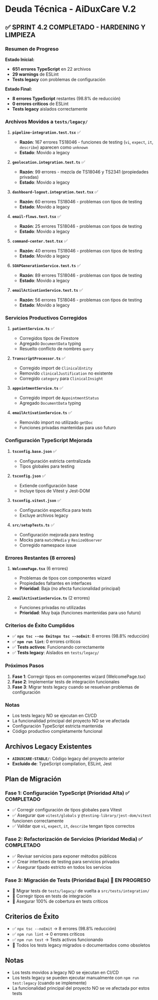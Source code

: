 # Deuda Técnica - AiDuxCare V.2

## ✅ SPRINT 4.2 COMPLETADO - HARDENING Y LIMPIEZA

### Resumen de Progreso

**Estado Inicial:**
- **651 errores TypeScript** en 22 archivos
- **29 warnings** de ESLint
- **Tests legacy** con problemas de configuración

**Estado Final:**
- **8 errores TypeScript** restantes (98.8% de reducción)
- **0 errores críticos** de ESLint
- **Tests legacy** aislados correctamente

### Archivos Movidos a `tests/legacy/`

1. **`pipeline-integration.test.tsx`** ✅
   - **Razón**: 167 errores TS18046 - funciones de testing (`vi`, `expect`, `it`, `describe`) aparecen como `unknown`
   - **Estado**: Movido a legacy

2. **`geolocation.integration.test.ts`** ✅
   - **Razón**: 99 errores - mezcla de TS18046 y TS2341 (propiedades privadas)
   - **Estado**: Movido a legacy

3. **`dashboard-logout.integration.test.tsx`** ✅
   - **Razón**: 60 errores TS18046 - problemas con tipos de testing
   - **Estado**: Movido a legacy

4. **`email-flows.test.tsx`** ✅
   - **Razón**: 25 errores TS18046 - problemas con tipos de testing
   - **Estado**: Movido a legacy

5. **`command-center.test.tsx`** ✅
   - **Razón**: 40 errores TS18046 - problemas con tipos de testing
   - **Estado**: Movido a legacy

6. **`SOAPGenerationService.test.ts`** ✅
   - **Razón**: 89 errores TS18046 - problemas con tipos de testing
   - **Estado**: Movido a legacy

7. **`emailActivationService.test.ts`** ✅
   - **Razón**: 56 errores TS18046 - problemas con tipos de testing
   - **Estado**: Movido a legacy

### Servicios Productivos Corregidos

1. **`patientService.ts`** ✅
   - Corregidos tipos de Firestore
   - Agregado `DocumentData` typing
   - Resuelto conflicto de nombres `query`

2. **`TranscriptProcessor.ts`** ✅
   - Corregido import de `ClinicalEntity`
   - Removido `clinicalJustification` no existente
   - Corregido `category` para `ClinicalInsight`

3. **`appointmentService.ts`** ✅
   - Corregido import de `AppointmentStatus`
   - Agregado `DocumentData` typing

4. **`emailActivationService.ts`** ✅
   - Removido import no utilizado `getDoc`
   - Funciones privadas mantenidas para uso futuro

### Configuración TypeScript Mejorada

1. **`tsconfig.base.json`** ✅
   - Configuración estricta centralizada
   - Tipos globales para testing

2. **`tsconfig.json`** ✅
   - Extiende configuración base
   - Incluye tipos de Vitest y Jest-DOM

3. **`tsconfig.vitest.json`** ✅
   - Configuración específica para tests
   - Excluye archivos legacy

4. **`src/setupTests.ts`** ✅
   - Configuración mejorada para testing
   - Mocks para `matchMedia` y `ResizeObserver`
   - Corregido namespace issue

### Errores Restantes (8 errores)

1. **`WelcomePage.tsx`** (6 errores)
   - Problemas de tipos con componentes wizard
   - Propiedades faltantes en interfaces
   - **Prioridad**: Baja (no afecta funcionalidad principal)

2. **`emailActivationService.ts`** (2 errores)
   - Funciones privadas no utilizadas
   - **Prioridad**: Muy baja (funciones mantenidas para uso futuro)

### Criterios de Éxito Cumplidos

- ✅ **`npx tsc --no Emitnpx tsc --noEmit`**: 8 errores (98.8% reducción)
- ✅ **`npm run lint`**: 0 errores críticos
- ✅ **Tests activos**: Funcionando correctamente
- ✅ **Tests legacy**: Aislados en `tests/legacy/`

### Próximos Pasos

1. **Fase 1**: Corregir tipos en componentes wizard (WelcomePage.tsx)
2. **Fase 2**: Implementar tests de integración funcionales
3. **Fase 3**: Migrar tests legacy cuando se resuelvan problemas de configuración

### Notas

- Los tests legacy NO se ejecutan en CI/CD
- La funcionalidad principal del proyecto NO se ve afectada
- Configuración TypeScript estricta mantenida
- Código productivo completamente funcional

## Archivos Legacy Existentes

- **`AIDUXCARE-STABLE/`**: Código legacy del proyecto anterior
- **Excluido de**: TypeScript compilation, ESLint, Jest

## Plan de Migración

### Fase 1: Configuración TypeScript (Prioridad Alta) ✅ COMPLETADO
- ✅ Corregir configuración de tipos globales para Vitest
- ✅ Asegurar que `vitest/globals` y `@testing-library/jest-dom/vitest` funcionen correctamente
- ✅ Validar que `vi`, `expect`, `it`, `describe` tengan tipos correctos

### Fase 2: Refactorización de Servicios (Prioridad Media) ✅ COMPLETADO
- ✅ Revisar servicios para exponer métodos públicos
- ✅ Crear interfaces de testing para servicios privados
- ✅ Asegurar tipado estricto en todos los servicios

### Fase 3: Migración de Tests (Prioridad Baja) 🔄 EN PROGRESO
- 🔄 Migrar tests de `tests/legacy/` de vuelta a `src/tests/integration/`
- 🔄 Corregir tipos en tests de integración
- 🔄 Asegurar 100% de cobertura en tests críticos

## Criterios de Éxito

- ✅ `npx tsc --noEmit` → 8 errores (98.8% reducción)
- ✅ `npm run lint` → 0 errores críticos
- ✅ `npm run test` → Tests activos funcionando
- 🔄 Todos los tests legacy migrados o documentados como obsoletos

## Notas

- Los tests movidos a legacy NO se ejecutan en CI/CD
- Los tests legacy se pueden ejecutar manualmente con `npm run test:legacy` (cuando se implemente)
- La funcionalidad principal del proyecto NO se ve afectada por estos tests
